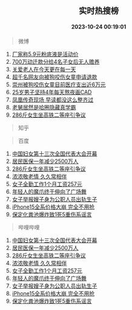 <div align="center"><h2>实时热搜榜</h2><h4>2023-10-24 00:19:01</h4></div>

> 微博  

1. [厂家称5.9元粉底液是活动价](https://s.weibo.com/weibo?q=%23%E5%8E%82%E5%AE%B6%E7%A7%B05.9%E5%85%83%E7%B2%89%E5%BA%95%E6%B6%B2%E6%98%AF%E6%B4%BB%E5%8A%A8%E4%BB%B7%23&t=31&band_rank=1&Refer=top)<br />
2. [700万动迁款分给4名子女后无人赡养](https://s.weibo.com/weibo?q=%23700%E4%B8%87%E5%8A%A8%E8%BF%81%E6%AC%BE%E5%88%86%E7%BB%994%E5%90%8D%E5%AD%90%E5%A5%B3%E5%90%8E%E6%97%A0%E4%BA%BA%E8%B5%A1%E5%85%BB%23&t=31&band_rank=2&Refer=top)<br />
3. [关爱老人在今天更在每一天](https://s.weibo.com/weibo?q=%23%E5%85%B3%E7%88%B1%E8%80%81%E4%BA%BA%E5%9C%A8%E4%BB%8A%E5%A4%A9%E6%9B%B4%E5%9C%A8%E6%AF%8F%E4%B8%80%E5%A4%A9%23&t=31&band_rank=3&Refer=top)<br />
4. [超千名网友向被狗咬伤女童申请退款](https://s.weibo.com/weibo?q=%23%E8%B6%85%E5%8D%83%E5%90%8D%E7%BD%91%E5%8F%8B%E5%90%91%E8%A2%AB%E7%8B%97%E5%92%AC%E4%BC%A4%E5%A5%B3%E7%AB%A5%E7%94%B3%E8%AF%B7%E9%80%80%E6%AC%BE%23&t=31&band_rank=4&Refer=top)<br />
5. [崇州被狗咬伤女童目前医疗支出近6万元](https://s.weibo.com/weibo?q=%23%E5%B4%87%E5%B7%9E%E8%A2%AB%E7%8B%97%E5%92%AC%E4%BC%A4%E5%A5%B3%E7%AB%A5%E7%9B%AE%E5%89%8D%E5%8C%BB%E7%96%97%E6%94%AF%E5%87%BA%E8%BF%916%E4%B8%87%E5%85%83%23&t=31&band_rank=5&Refer=top)<br />
6. [25岁男子坚持4年每天熬夜画CAD](https://s.weibo.com/weibo?q=%2325%E5%B2%81%E7%94%B7%E5%AD%90%E5%9D%9A%E6%8C%814%E5%B9%B4%E6%AF%8F%E5%A4%A9%E7%86%AC%E5%A4%9C%E7%94%BBCAD%23&t=31&band_rank=6&Refer=top)<br />
7. [凤凰传奇现场 早读都没这么整齐过](https://s.weibo.com/weibo?q=%E5%87%A4%E5%87%B0%E4%BC%A0%E5%A5%87%E7%8E%B0%E5%9C%BA%20%E6%97%A9%E8%AF%BB%E9%83%BD%E6%B2%A1%E8%BF%99%E4%B9%88%E6%95%B4%E9%BD%90%E8%BF%87&t=31&band_rank=7&Refer=top)<br />
8. [老舅居然是哈圈隐藏真学霸](https://s.weibo.com/weibo?q=%23%E8%80%81%E8%88%85%E5%B1%85%E7%84%B6%E6%98%AF%E5%93%88%E5%9C%88%E9%9A%90%E8%97%8F%E7%9C%9F%E5%AD%A6%E9%9C%B8%23&t=31&band_rank=8&Refer=top)<br />
9. [286斤女生坐高铁二等座引争议](https://s.weibo.com/weibo?q=%23286%E6%96%A4%E5%A5%B3%E7%94%9F%E5%9D%90%E9%AB%98%E9%93%81%E4%BA%8C%E7%AD%89%E5%BA%A7%E5%BC%95%E4%BA%89%E8%AE%AE%23&t=31&band_rank=9&Refer=top)<br />

> 知乎  


> 百度  

1. [中国妇女第十三次全国代表大会开幕](https://www.baidu.com/s?wd=%E4%B8%AD%E5%9B%BD%E5%A6%87%E5%A5%B3%E7%AC%AC%E5%8D%81%E4%B8%89%E6%AC%A1%E5%85%A8%E5%9B%BD%E4%BB%A3%E8%A1%A8%E5%A4%A7%E4%BC%9A%E5%BC%80%E5%B9%95&sa=fyb_news&rsv_dl=fyb_news)<br />
2. [居民医保一年减少2500万人](https://www.baidu.com/s?wd=%E5%B1%85%E6%B0%91%E5%8C%BB%E4%BF%9D%E4%B8%80%E5%B9%B4%E5%87%8F%E5%B0%912500%E4%B8%87%E4%BA%BA&sa=fyb_news&rsv_dl=fyb_news)<br />
3. [286斤女生坐高铁二等座引争议](https://www.baidu.com/s?wd=286%E6%96%A4%E5%A5%B3%E7%94%9F%E5%9D%90%E9%AB%98%E9%93%81%E4%BA%8C%E7%AD%89%E5%BA%A7%E5%BC%95%E4%BA%89%E8%AE%AE&sa=fyb_news&rsv_dl=fyb_news)<br />
4. [浓浓敬老情 久久常相伴](https://www.baidu.com/s?wd=%E6%B5%93%E6%B5%93%E6%95%AC%E8%80%81%E6%83%85+%E4%B9%85%E4%B9%85%E5%B8%B8%E7%9B%B8%E4%BC%B4&sa=fyb_news&rsv_dl=fyb_news)<br />
5. [女子全勤工作1个月工资257元](https://www.baidu.com/s?wd=%E5%A5%B3%E5%AD%90%E5%85%A8%E5%8B%A4%E5%B7%A5%E4%BD%9C1%E4%B8%AA%E6%9C%88%E5%B7%A5%E8%B5%84257%E5%85%83&sa=fyb_news&rsv_dl=fyb_news)<br />
6. [年轻人的魔爪终于伸向了广场舞](https://www.baidu.com/s?wd=%E5%B9%B4%E8%BD%BB%E4%BA%BA%E7%9A%84%E9%AD%94%E7%88%AA%E7%BB%88%E4%BA%8E%E4%BC%B8%E5%90%91%E4%BA%86%E5%B9%BF%E5%9C%BA%E8%88%9E&sa=fyb_news&rsv_dl=fyb_news)<br />
7. [女子举报嫂子身为公职人员出轨生子](https://www.baidu.com/s?wd=%E5%A5%B3%E5%AD%90%E4%B8%BE%E6%8A%A5%E5%AB%82%E5%AD%90%E8%BA%AB%E4%B8%BA%E5%85%AC%E8%81%8C%E4%BA%BA%E5%91%98%E5%87%BA%E8%BD%A8%E7%94%9F%E5%AD%90&sa=fyb_news&rsv_dl=fyb_news)<br />
8. [iPhone15全系价格大崩 完全不用抢](https://www.baidu.com/s?wd=iPhone15%E5%85%A8%E7%B3%BB%E4%BB%B7%E6%A0%BC%E5%A4%A7%E5%B4%A9+%E5%AE%8C%E5%85%A8%E4%B8%8D%E7%94%A8%E6%8A%A2&sa=fyb_news&rsv_dl=fyb_news)<br />
9. [保定化粪池爆炸致1死5重伤系谣言](https://www.baidu.com/s?wd=%E4%BF%9D%E5%AE%9A%E5%8C%96%E7%B2%AA%E6%B1%A0%E7%88%86%E7%82%B8%E8%87%B41%E6%AD%BB5%E9%87%8D%E4%BC%A4%E7%B3%BB%E8%B0%A3%E8%A8%80&sa=fyb_news&rsv_dl=fyb_news)<br />

> 哔哩哔哩  

1. [中国妇女第十三次全国代表大会开幕](https://www.baidu.com/s?wd=%E4%B8%AD%E5%9B%BD%E5%A6%87%E5%A5%B3%E7%AC%AC%E5%8D%81%E4%B8%89%E6%AC%A1%E5%85%A8%E5%9B%BD%E4%BB%A3%E8%A1%A8%E5%A4%A7%E4%BC%9A%E5%BC%80%E5%B9%95&sa=fyb_news&rsv_dl=fyb_news)<br />
2. [居民医保一年减少2500万人](https://www.baidu.com/s?wd=%E5%B1%85%E6%B0%91%E5%8C%BB%E4%BF%9D%E4%B8%80%E5%B9%B4%E5%87%8F%E5%B0%912500%E4%B8%87%E4%BA%BA&sa=fyb_news&rsv_dl=fyb_news)<br />
3. [286斤女生坐高铁二等座引争议](https://www.baidu.com/s?wd=286%E6%96%A4%E5%A5%B3%E7%94%9F%E5%9D%90%E9%AB%98%E9%93%81%E4%BA%8C%E7%AD%89%E5%BA%A7%E5%BC%95%E4%BA%89%E8%AE%AE&sa=fyb_news&rsv_dl=fyb_news)<br />
4. [浓浓敬老情 久久常相伴](https://www.baidu.com/s?wd=%E6%B5%93%E6%B5%93%E6%95%AC%E8%80%81%E6%83%85+%E4%B9%85%E4%B9%85%E5%B8%B8%E7%9B%B8%E4%BC%B4&sa=fyb_news&rsv_dl=fyb_news)<br />
5. [女子全勤工作1个月工资257元](https://www.baidu.com/s?wd=%E5%A5%B3%E5%AD%90%E5%85%A8%E5%8B%A4%E5%B7%A5%E4%BD%9C1%E4%B8%AA%E6%9C%88%E5%B7%A5%E8%B5%84257%E5%85%83&sa=fyb_news&rsv_dl=fyb_news)<br />
6. [年轻人的魔爪终于伸向了广场舞](https://www.baidu.com/s?wd=%E5%B9%B4%E8%BD%BB%E4%BA%BA%E7%9A%84%E9%AD%94%E7%88%AA%E7%BB%88%E4%BA%8E%E4%BC%B8%E5%90%91%E4%BA%86%E5%B9%BF%E5%9C%BA%E8%88%9E&sa=fyb_news&rsv_dl=fyb_news)<br />
7. [女子举报嫂子身为公职人员出轨生子](https://www.baidu.com/s?wd=%E5%A5%B3%E5%AD%90%E4%B8%BE%E6%8A%A5%E5%AB%82%E5%AD%90%E8%BA%AB%E4%B8%BA%E5%85%AC%E8%81%8C%E4%BA%BA%E5%91%98%E5%87%BA%E8%BD%A8%E7%94%9F%E5%AD%90&sa=fyb_news&rsv_dl=fyb_news)<br />
8. [iPhone15全系价格大崩 完全不用抢](https://www.baidu.com/s?wd=iPhone15%E5%85%A8%E7%B3%BB%E4%BB%B7%E6%A0%BC%E5%A4%A7%E5%B4%A9+%E5%AE%8C%E5%85%A8%E4%B8%8D%E7%94%A8%E6%8A%A2&sa=fyb_news&rsv_dl=fyb_news)<br />
9. [保定化粪池爆炸致1死5重伤系谣言](https://www.baidu.com/s?wd=%E4%BF%9D%E5%AE%9A%E5%8C%96%E7%B2%AA%E6%B1%A0%E7%88%86%E7%82%B8%E8%87%B41%E6%AD%BB5%E9%87%8D%E4%BC%A4%E7%B3%BB%E8%B0%A3%E8%A8%80&sa=fyb_news&rsv_dl=fyb_news)<br />
